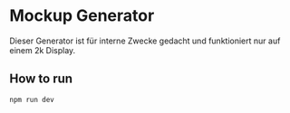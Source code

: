 # Mockup Generator

Dieser Generator ist für interne Zwecke gedacht und funktioniert nur auf einem 2k Display.

## How to run

```bash
npm run dev
```
